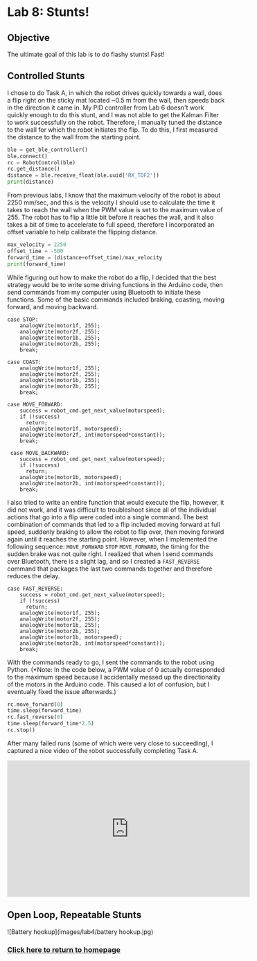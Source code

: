 # Lab 8: Stunts!

## Objective
The ultimate goal of this lab is to do flashy stunts! Fast!

## Controlled Stunts
I chose to do Task A, in which the robot drives quickly towards a wall, does a flip right on the sticky mat located ~0.5 m from the wall, then speeds back in the direction it came in. My PID controller from Lab 6 doesn't work quickly enough to do this stunt, and I was not able to get the Kalman Filter to work successfully on the robot. Therefore, I manually tuned the distance to the wall for which the robot initiates the flip. To do this, I first measured the distance to the wall from the starting point.

```python
ble = get_ble_controller()
ble.connect()
rc = RobotControl(ble)
rc.get_distance()
distance = ble.receive_float(ble.uuid['RX_TOF2'])
print(distance)
```

From previous labs, I know that the maximum velocity of the robot is about 2250 mm/sec, and this is the velocity I should use to calculate the time it takes to reach the wall when the PWM value is set to the maximum value of 255. The robot has to flip a little bit before it reaches the wall, and it also takes a bit of time to accelerate to full speed, therefore I incorporated an offset variable to help calibrate the flipping distance.

```python
max_velocity = 2250
offset_time = -500
forward_time = (distance+offset_time)/max_velocity
print(forward_time)
```

While figuring out how to make the robot do a flip, I decided that the best strategy would be to write some driving functions in the Arduino code, then send commands from my computer using Bluetooth to initiate these functions. Some of the basic commands included braking, coasting, moving forward, and moving backward.

```ccp
case STOP:
    analogWrite(motor1f, 255);
    analogWrite(motor2f, 255);
    analogWrite(motor1b, 255);
    analogWrite(motor2b, 255);
    break;

case COAST:
    analogWrite(motor1f, 255);
    analogWrite(motor2f, 255);
    analogWrite(motor1b, 255);
    analogWrite(motor2b, 255);
    break;

case MOVE_FORWARD:
    success = robot_cmd.get_next_value(motorspeed);
    if (!success)
      return;
    analogWrite(motor1f, motorspeed);
    analogWrite(motor2f, int(motorspeed*constant));
    break;
 
 case MOVE_BACKWARD:
    success = robot_cmd.get_next_value(motorspeed);
    if (!success)
      return;
    analogWrite(motor1b, motorspeed);
    analogWrite(motor2b, int(motorspeed*constant));
    break;
```

I also tried to write an entire function that would execute the flip, however, it did not work, and it was difficult to troubleshoot since all of the individual actions that go into a flip were coded into a single command. The best combination of commands that led to a flip included moving forward at full speed, suddenly braking to allow the robot to flip over, then moving forward again until it reaches the starting point. However, when I implemented the following sequence: ```MOVE_FORWARD``` ```STOP``` ```MOVE_FORWARD```, the timing for the sudden brake was not quite right. I realized that when I send commands over Bluetooth, there is a slight lag, and so I created a ```FAST_REVERSE``` command that packages the last two commands together and therefore reduces the delay.

```ccp
case FAST_REVERSE:
    success = robot_cmd.get_next_value(motorspeed);
    if (!success)
      return;
    analogWrite(motor1f, 255);
    analogWrite(motor2f, 255);
    analogWrite(motor1b, 255);
    analogWrite(motor2b, 255);
    analogWrite(motor1b, motorspeed);
    analogWrite(motor2b, int(motorspeed*constant));
    break;
```

With the commands ready to go, I sent the commands to the robot using Python. (*Note: In the code below, a PWM value of 0 actually corresponded to the maximum speed because I accidentally messed up the directionality of the motors in the Arduino code. This caused a lot of confusion, but I eventually fixed the issue afterwards.)

```python
rc.move_forward(0)
time.sleep(forward_time)
rc.fast_reverse(0)
time.sleep(forward_time*2.5)
rc.stop()
```

After many failed runs (some of which were very close to succeeding), I captured a nice video of the robot successfully completing Task A.

<iframe width="560" height="315" src="https://www.youtube.com/embed/S9WTDIpaqSE" title="YouTube video player" frameborder="0" allow="accelerometer; autoplay; clipboard-write; encrypted-media; gyroscope; picture-in-picture" allowfullscreen></iframe>

## Open Loop, Repeatable Stunts


![Battery hookup](images/lab4/battery hookup.jpg)

### [Click here to return to homepage](https://lyl24.github.io/lyl24-ece4960)
